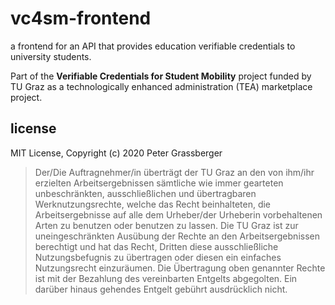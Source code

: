 vc4sm-frontend
==============

a frontend for an API that provides education verifiable credentials to university students.

Part of the **Verifiable Credentials for Student Mobility** project funded by TU Graz 
as a technologically enhanced administration (TEA) marketplace project.


license
-------

MIT License, Copyright (c) 2020 Peter Grassberger

> Der/Die Auftragnehmer/in überträgt der TU Graz an den von ihm/ihr erzielten
  Arbeitsergebnissen sämtliche wie immer gearteten unbeschränkten,
  ausschließlichen und übertragbaren Werknutzungsrechte, welche das Recht
  beinhalteten, die Arbeitsergebnisse auf alle dem Urheber/der Urheberin
  vorbehaltenen Arten zu benutzen oder benutzen zu lassen. Die TU Graz ist zur
  uneingeschränkten Ausübung der Rechte an den Arbeitsergebnissen berechtigt und
  hat das Recht, Dritten diese ausschließliche Nutzungsbefugnis zu übertragen oder
  diesen ein einfaches Nutzungsrecht einzuräumen. Die Übertragung oben genannter
  Rechte ist mit der Bezahlung des vereinbarten Entgelts abgegolten. Ein darüber
  hinaus gehendes Entgelt gebührt ausdrücklich nicht.
